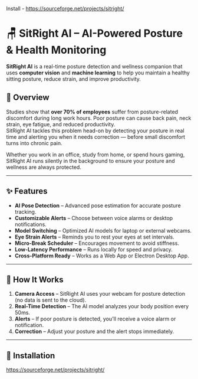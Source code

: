 Install - https://sourceforge.net/projects/sitright/

# 🪑 SitRight AI – AI-Powered Posture & Health Monitoring

**SitRight AI** is a real-time posture detection and wellness companion that uses **computer vision** and **machine learning** to help you maintain a healthy sitting posture, reduce strain, and improve productivity.

## 📖 Overview
Studies show that **over 70% of employees** suffer from posture-related discomfort during long work hours. Poor posture can cause back pain, neck strain, eye fatigue, and reduced productivity.  
SitRight AI tackles this problem head-on by detecting your posture in real time and alerting you when it needs correction — before small discomfort turns into chronic pain.

Whether you work in an office, study from home, or spend hours gaming, SitRight AI runs silently in the background to ensure your posture and wellness are always protected.

---

## ✨ Features
- **AI Pose Detection** – Advanced pose estimation for accurate posture tracking.
- **Customizable Alerts** – Choose between voice alarms or desktop notifications.
- **Model Switching** – Optimized AI models for laptop or external webcams.
- **Eye Strain Alerts** – Reminds you to rest your eyes at set intervals.
- **Micro-Break Scheduler** – Encourages movement to avoid stiffness.
- **Low-Latency Performance** – Runs locally for speed and privacy.
- **Cross-Platform Ready** – Works as a Web App or Electron Desktop App.

---

## 📸 How It Works
1. **Camera Access** – SitRight AI uses your webcam for posture detection (no data is sent to the cloud).
2. **Real-Time Detection** – The AI model analyzes your body position every 50ms.
3. **Alerts** – If poor posture is detected, you'll receive a voice alarm or notification.
4. **Correction** – Adjust your posture and the alert stops immediately.

---

## 🚀 Installation

https://sourceforge.net/projects/sitright/
